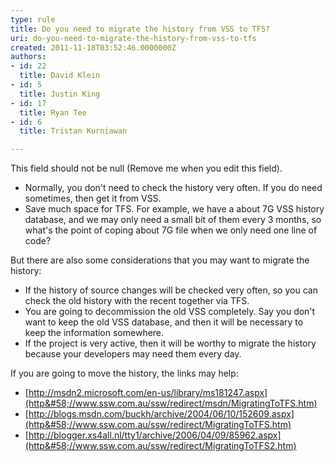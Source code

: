 ```yaml
---
type: rule
title: Do you need to migrate the history from VSS to TFS?
uri: do-you-need-to-migrate-the-history-from-vss-to-tfs
created: 2011-11-18T03:52:46.0000000Z
authors:
- id: 22
  title: David Klein
- id: 5
  title: Justin King
- id: 17
  title: Ryan Tee
- id: 6
  title: Tristan Kurniawan

---
```


 This field should not be null (Remove me when you edit this field). 
- Normally, you don't need to check the history very often. If you do need sometimes, then get it from VSS.
- Save much space for TFS. For example, we have a about 7G VSS history database, and we may only need a small bit of them every 3 months, so what's the point of coping about 7G file when we only need one line of code?


But there are also some considerations that you may want to migrate the history:

- If the history of source changes will be checked very often, so you can check the old history with the recent together via TFS.
- You are going to decommission the old VSS completely. Say you don't want to keep the old VSS database, and then it will be necessary to keep the information somewhere.
- If the project is very active, then it will be worthy to migrate the history because your developers may need them every day.


If you are going to move the history, the links may help:

- [http://msdn2.microsoft.com/en-us/library/ms181247.aspx](http&#58;//www.ssw.com.au/ssw/redirect/msdn/MigratingToTFS.htm)
- [http://blogs.msdn.com/buckh/archive/2004/06/10/152609.aspx](http&#58;//www.ssw.com.au/ssw/redirect/MigratingToTFS.htm)
- [http://blogger.xs4all.nl/tty1/archive/2006/04/09/85962.aspx](http&#58;//www.ssw.com.au/ssw/redirect/MigratingToTFS2.htm)


